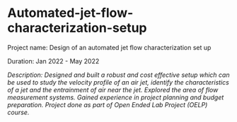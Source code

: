 # Automated-jet-flow-characterization-setup

Project name: Design of an automated jet flow characterization set up

Duration: Jan 2022 - May 2022


_Description: Designed and built a robust and cost effective setup which can be used to study the velocity profile of an air jet, identify the characteristics of a jet and the entrainment of air near the jet. Explored the area of flow measurement systems. Gained experience in project planning and budget preparation. Project done as part of Open Ended Lab Project (OELP) course._


